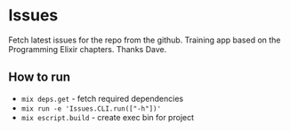 # Issues

Fetch latest issues for the repo from the github. Training app based on the Programming Elixir chapters.
Thanks Dave.

## How to run

* `mix deps.get` - fetch required dependencies
* `mix run -e 'Issues.CLI.run(["-h"])'`
* `mix escript.build` - create exec bin for project


